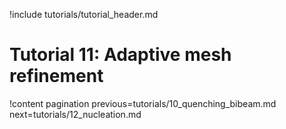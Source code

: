 !include tutorials/tutorial_header.md

# Tutorial 11: Adaptive mesh refinement

!content pagination previous=tutorials/10_quenching_bibeam.md next=tutorials/12_nucleation.md
